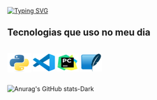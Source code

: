 [![Typing SVG](https://readme-typing-svg.demolab.com?font=Play&vCenter=true&left=true&size=50&pause=1000&color=C8F713&width=1000&height=65&lines=Ol%C3%A1+%2C+eu+me+chamo+Pierre+;Seja+Bem-Vindo(a)+!+👋)](https://git.io/typing-svg)

</div>

## Tecnologias que uso no meu dia
<div align="left"> <br>
  <img align="center" height="45" width="55" alt="js-icon"  src="https://raw.githubusercontent.com/devicons/devicon/master/icons/python/python-original.svg">
  <img align="center" height="40" width="50" alt="react-icon" src="https://raw.githubusercontent.com/devicons/devicon/master/icons/vscode/vscode-original.svg">
  <img align="center" height="40" width="50" alt="react-icon" src="https://raw.githubusercontent.com/devicons/devicon/master/icons/pycharm/pycharm-original.svg">
  <img align="center" height="40" width="50" alt="react-icon" src="https://raw.githubusercontent.com/devicons/devicon/master/icons/sqlite/sqlite-original.svg">
</div>

## 


![Anurag's GitHub stats-Dark](https://github-readme-stats.vercel.app/api?username=PierreOF&show_icons=true&theme=merko#gh-dark-mode-only)
